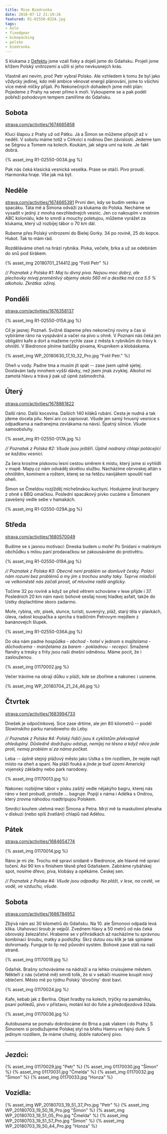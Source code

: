 ```yaml
---
title: Mise Biedronka
date: 2018-07-12 21:19:26
featured: R1-02550-032A.jpg
tags:
- kolo
- fixedgear
- bikepacking
- polsko
- biedronka
---
```


S klukama z [Defektu](https://www.instagram.com/defektcrew/) jsme vzali fixky a dojeli jsme do Gdaňsku. Projeli jsme křížem Polský vnitrozemí a užili si jeho nevkusnejch krás.
<!-- more -->

Vlastně ani nevím, proč Petr vybral Polsko. Ale vzhledem k tomu že byl jako vždycky jedinej, kdo měl ambice věnovat energii plánování, jsme to všichni více méně mlčky přijali. Po Nekonečných dohadech jsme měli plán: Pojedeme z Prahy na sever přímo k moři. Vykoupeme se a pak podél pobřeží pohodovym tempem zamíříme do Gdaňsku.

## Sobota ##
[strava.com/activities/1674665858](https://www.strava.com/activities/1674665858)

Kluci šlapou z Prahy už od Pátku. Já a Šimon se můžeme připojit až v neděli. V sobotu máme totiž v Církvici s rodinou Den závislosti. Jedeme tam se Ségrou a Tomem na kolech. Koukám, jak ségra umí na kole. Je fakt dobrá.

{% asset_img R1-02550-003A.jpg %}

Pak nás čeká klasická vesnická veselka. Prase se otáčí. Pivo proudí. Harmonika hraje. Vše jak má být.

## Neděle ##
[strava.com/activities/1674665391](https://www.strava.com/activities/1674665391)
První den, kdy se budim venku ve spacáku. Táta mě a Šimona odváží za klukama do Polska. Necháme se vysadit v jedný z mnoha nevzhlednejch vesnic. Jen co nakoupím v místnim ABC koloniálu, kde to smrdí a mouchy poletujou, můžeme vyrážet za klukama, který už rozbíjej tábor o 70 km dál.

Rubeme přes Polský vnitrozemí do Bielej Gorky. 34 po rovině, 25 do kopce. Hukot. Tak to mám rád.

Rozděláváme oheň na hrázi rybníka. Pivka, večeře, brka a už se odebírám do snů pod širákem.

{% asset_img 20180701_214412.jpg "Fotil Petr" %}

_// Poznatek z Polska #1: Maj tu divný piva. Nejsou moc dobrý, ale plechovky mívaj proměnlivý objemy okolo 560 ml a desítka má cca 5.5 % alkoholu. Zkrátka: ožíraj._

## Pondělí ##
[strava.com/activities/1676358137](https://www.strava.com/activities/1676358137)

{% asset_img R1-02550-015A.jpg %}

Cíl je jasnej: Poznaň. Svižně šlapeme přes nekonečný roviny a čas si vybíráme ráno na vyspávání a vačer na pivo u ohně. V Poznani nás čeká jen obligátní kafe a dort a mažeme rychle zase z města k rybníkům do trávy k ohništi. V Biedronce plníme batůžky pivama, Krupnikem a klobáskama.

{% asset_img WP_20180630_17_10_32_Pro.jpg "Fotil Petr." %}

Oheň u vody. Padne tma a musím jít spát -- zase jsem uplně sjetej. Dostávám tady mnohem vyšší dávky, než jsem jinak zvyklej. Alkohol mi zamotá hlavu a tráva ji pak už úpně zašmodrchá.

## Úterý ##
[strava.com/activities/1678861822](https://www.strava.com/activities/1678861822)

Další ráno. Další kocovina. Dalších 140 kiláků rubání. Cesta je nudná a tak jdeme docela pilu. Není ani co zapisovat. Všude jen samý hnusný vesnice s odpadkama a nadranejma zevlákama na návsi. Špatný silnice. Všude samoobsluhy.

{% asset_img R1-02550-017A.jpg %}

_// Poznatek z Polska #2: Všude jsou ještěři. Úplně nadraný chlapi potácející se každou vesnicí._

Za šera krosíme pískovou lesní cestou směrem k místu, který jsme si vyhlídli v mapě. Mapy.cz nám odváděj skvělou službu. Nacházíme obrvoskej altán s ohništěm, komínem a roštem, kterej se na řetězu navijákem spouští nad oheň.

Šimon se Čmeldou rozjížděj michelinskou kuchyni. Hodujeme krutí burgery z ohně s BBQ omáčkou. Poslední spacákový pivko cucáme s Šimonem zavešený vedle sebe v hamakách.

{% asset_img R1-02550-029A.jpg %}

## Středa ##
[strava.com/activities/1680570049](https://www.strava.com/activities/1680570049)

Budíme se s jasnou motivací: Dneska budem u moře! Po Snídani v malinkym obchůdku s milou paní prodavačkou se zakousáváme do protivětru.

{% asset_img R1-02550-019A.jpg %}

_// Poznatek z Polska #3: Obecně není problém se domluvit česky. Poláci nám rozumí bez problémů a my jim s trochou snahy taky. Teprve mlaďoši ve velkoměstě nás začali prosit, ať mluvíme radši anglicky._

Točíme 32 po rovině a když se před větrem schováme v lese přijde i 37. Posledních 20 km nám navíc bohové sesílaj novej hladkej asfalt, takže do Ustky doplachtíme skoro zadarmo.

Moře, rybina, vítr, písek, slunce, turisti, suvenýry, pláž, starý těla v plavkách, úleva, radost koupačka a sprcha s tradičnim Petrovym mejdlem z banánovejch šlupek.

{% asset_img R1-02550-036A.jpg %}

Do oka nám padne _hospůdka - obchod - hotel_ v jednom s _majitelama - důchodcema - manželama_ za _barem - pokladnou - recepcí_. Smažené flandry a tresky s frity jsou naší dnešní odměnou. Máme pocit, že i zaslouženou.

{% asset_img 01170002.jpg %}

Večer trávíme na okraji důlku v pláži, kde se zboříme a nakonec i usneme.

{% asset_img WP_20180704_21_24_46.jpg %}

## Čtvrtek ##
[strava.com/activities/1683994733](https://www.strava.com/activities/1683994733)

Dnešek je odpočinkovej. Sice zase drtíme, ale jen 80 kilometrů -- podél Slowinskiho parku narodoweho do Leby.

_// Poznatek z Polska #4: Polský řidiči jsou k cyklistům překvapivě ohleduplný. Důsledně dodržujou odstup, nemíjej na těsno a když něco jede proti, nemaj problém si za náma počkat._

Leba -- úplně stejný plážový město jako Ustka s tim rozdílem, že nejde najít místo na oheň a spaní. Na pláži fouká a jinde je buď území Americký vojenský základny nebo park narodowy.

{% asset_img 01170013.jpg %}

Nakonec rozbíjíme tábor v písku zašitý vedle nějakýho bagru, kterej nás ráno v šest probudí, protože ... bagruje. Popíjí s náma i Adélka s Ondrou, který zrovna náhodou roadtripujou Polskem. 

Smrdící kouřem ulehmá mezi Šimona a Petra. Mrzí mě ta maskulinní převaha v diskuzi (nebo spíš žvatlání) chlapů nad Adélou.

## Pátek ##
[strava.com/activities/1684654774](https://www.strava.com/activities/1684654774)

{% asset_img 01170014.jpg %}

Ráno je mi zle. Trochu mě spraví snídaně v Biedronce, ale hlavně mě spraví točení. Asi 90 km s finishem těsně před Gdaňskem. Zabíráme rybářskej spot, nosíme dřevo, piva, klobásy a opékáme. Českej sen.

_// Poznatek z Polska #4: Všude jsou odpadky. Na pláži, v lese, na cestě, ve vodě, ve vzduchu, všude._

## Sobota ##
[strava.com/activities/1686784952](https://www.strava.com/activities/1686784952)

Zbývá nám asi 30 kilometrů do Gdaňsku. Na 10. ale Šimonovi odpadá levá klika. Utahovací šroub je vejpůl. Zvednem hlavy a 50 metrů od nás čeká obrovský železářství. Hrabeme se v přihrádkách až nacházíme tu správnou kombinaci šroubu, matky a podložky. Skrz dutou osu klik je tak spínáme dohromady. Funguje to líp než původní systém. Bohové zase stáli na naší straně.

{% asset_img 01170018.jpg %}

Gdaňsk. Brašny schováváme na nádraží a na lehko cruisujeme městem. Někteří z nás (včetně mě) smrdí tolik, že si v sekáči musíme koupit nový oblečení. Město mě po týdnu Polský 'divočiny' dost baví.

{% asset_img 01170024.jpg %}

Kafe, kebab jak z Berlína. Objet hradby na kolech, trýčky na památníku, psaní pohledů, pivo v přístavu, motání kol do folie a předodjezdová žížala.

{% asset_img 01170036.jpg %}

Autobusama se pomalu dokrdocáme do Brna a pak vlakem i do Prahy. S Šimonem si prodlužujeme Polskej styl na břehu Hamru ve fajný duře. S jedinym rozdílem, že máme chutný, dobře natočený pivo.

---

## Jezdci: ##
{% asset_img 01170029.jpg "Petr" %}
{% asset_img 01170030.jpg "Šimon" %}
{% asset_img 01170031.jpg "Čmelda" %}
{% asset_img 01170032.jpg "Šimon" %}
{% asset_img 01170033.jpg "Honza" %}

## Vozidla: ##
{% asset_img WP_20180703_19_51_37_Pro.jpg "Petr" %}
{% asset_img WP_20180703_19_50_16_Pro.jpg "Šimon" %}
{% asset_img WP_20180703_19_51_05_Pro.jpg "Čmelda" %}
{% asset_img WP_20180703_19_51_57_Pro.jpg "Šimon" %}
{% asset_img WP_20180703_19_50_44_Pro.jpg "Honza" %}

